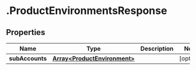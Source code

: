 # .ProductEnvironmentsResponse

## Properties

| Name         | Type          | Description   | Notes         |
| ------------ | ------------- | ------------- | ------------- |
| **subAccounts** | [**Array&lt;ProductEnvironment&gt;**](ProductEnvironment.md) |  | [optional]  |


